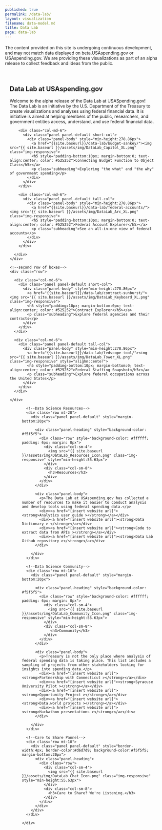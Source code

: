 ```yaml
---
published: true
permalink: /data-lab/
layout: visualization
filename: data-model.md
title: Data Lab
page: data-lab
---
```

<div class="alert alert-info clearfix" role="alert" style="margin-bottom:0; padding-top:5px; padding-bottom:5px">
    <span class="glyphicon glyphicon-info-sign" aria-hidden="true"></span>
    <p style="margin-top:0">The content provided on this site is undergoing continuous development, and may not match data displayed on beta.USAspending.gov or USAspending.gov. We are providing these visualizations as part of an alpha release to collect feedback and ideas from the public.</p>
</div>
<div style="margin:0; padding:0">
  <!--wider column left side of page-->
  <div class="col-md-8" style="padding:15px">
  <!--top paragraph-->
    <div class="row mt-10">
      <h2 class="mt-0">Data Lab at USAspending.gov</h2>
      <p>Welcome to the alpha release of the Data Lab at USASpending.gov! The Data Lab is an initiative by the U.S. Department of the Treasury to create visualizations and analyses using federal financial data. It is initiative is aimed at helping members of the public, researchers, and government entities access, understand, and use federal financial data.</p>
    </div>
    <!--four panels-->
    <div class="row mt-20">
      <div class="panel-container; margin-left=0; padding-left=0">

        <div class="col-md-6">
          <div class="panel panel-default short-col">
            <div class="panel-body" style="min-height:278.86px">
              <a href="{{site.baseurl}}/data-lab/budget-sankey/"><img src="{{ site.baseurl }}/assets/img/DataLab_Capitol_XL.png" class="img-responsive">
              <h5 style="padding-bottom:10px; margin-bottom:0; text-align:center; color: #525252">Connecting Budget Function to Object Class</h5></a>
              <p class="subheading">Exploring "the what" and "the why" of government spending</p>
            </div>
          </div>
        </div>

        <div class="col-md-6">
          <div class="panel panel-default tall-col">
            <div class="panel-body" style="min-height:278.86px">
              <a href="{{site.baseurl}}/data-lab/federal-accounts/"><img src="{{ site.baseurl }}/assets/img/DataLab_Arc_XL.png" class="img-responsive">
              <h5 style="padding-bottom:10px; margin-bottom:0; text-align:center; color: #525252">Federal Account Explorer</h5></a>
              <p class="subheading">See an all-in-one view of federal accounts</p>
            </div>
          </div>
        </div>

      </div>
    </div>

    <!--second row of boxes-->
    <div class="row">

      <div class="col-md-6">
        <div class="panel panel-default short-col">
          <div class="panel-body" style="min-height:278.86px">
            <a href="{{site.baseurl}}/data-lab/contract-sunburst/"><img src="{{ site.baseurl }}/assets/img/DataLab_Keyboard_XL.png" class="img-responsive">
            <h5 style="padding:10px; margin-bottom:0px; text-align:center; color: #525252">Contract Explorer</h5></a>
            <p class="subheading">Explore federal agencies and their contracts</p>
          </div>
        </div>
      </div>

      <div class="col-md-6">
        <div class="panel panel-default tall-col">
          <div class="panel-body" style="min-height:278.86px">
            <a href="{{site.baseurl}}/data-lab/fedscope-tool/"><img src="{{ site.baseurl }}/assets/img/DataLab_Tower_XL.png" class="img-responsive" style="alighn:center">
            <h5 style="padding-bottom:10px; margin-bottom:0; text-align:center; color: #525252">Federal Staffing Snapshot</h5></a>
            <p class="subheading">Explore federal occupations across the United States</p>
          </div>
        </div>
      </div>

    </div>
  </div>

  <!--narrow righthand column-->
  <div class="col-md-4" style="padding-left:40px; padding-top:0px; padding-right=10px; padding-bottom:0px">
    <div class="panel-container">

      <!--Data Science Resources-->
      <div class="row mt-20">
        <div class="panel panel-default" style="margin-bottom:20px">

          <div class="panel-heading" style="background-color: #f5f5f5">
            <div class="row" style="background-color: #ffffff; padding: 6px; margin: 0px">
              <div class="col-sm-4">
                <img src="{{ site.baseurl }}/assets/img/DataLab_Resources_Icon.png" class="img-responsive" style="min-height:55.63px">
              </div>
              <div class="col-sm-8">
                <h3>Resources</h3>
              </div>
            </div>
          </div>

          <div class="panel-body">
            <p>The Data Lab at USAspending.gov has collected a number of resources to make it easier to conduct analysis and develop tools using federal spending data.</p>
            <div><a href="[insert website url]"><strong>Analytics user guide ></strong></a></div>
            <div><a href="[insert website url]"><strong>Data Dictionary > </strong></a></div>
            <div><a href="[insert website url]"><strong>Code to extract data from APIs ></strong></a></div>
            <div><a href="[insert website url]"><strong>Data Lab Github repository ></strong></a></div>
          </div>

        </div>
      </div>

      <!--Data Science Community-->
      <div class="row mt-10">
        <div class="panel panel-default" style="margin-bottom:20px">

          <div class="panel-heading" style="background-color: #f5f5f5">
            <div class="row" style="background-color: #ffffff; padding: 6px; margin: 0px">
              <div class="col-sm-4">
                <img src="{{ site.baseurl }}/assets/img/DataLab_Community_Icon.png" class="img-responsive" style="min-height:55.63px">
              </div>
              <div class="col-sm-8">
                 <h3>Community</h3>
              </div>
            </div>
          </div>

          <div class="panel-body">
            <p>Treasury is not the only place where analysis of federal spending data is taking place. This list includes a sampling of projects from other stakeholders looking for insights into spending data.</p>
            <div><a href="[insert website url]"><strong>Partnership with Connecticut ></strong></a></div>
            <div><a href="[insert website url]"><strong>Syracuse University Pilot ></strong></a></div>
            <div><a href="[insert website url]"><strong>Opportunity Project ></strong></a></div>
            <div><a href="[insert website url]"><strong>Data.world projects ></strong></a></div>
            <div><a href="[insert website url]"><strong>Hackathon presentations ></strong></a></div>
          </div>

        </div>
      </div>

      <!--Care to Share Pannel-->
      <div class="row mt-10">
        <div class="panel panel-default" style="border-width:4px; border-color:#d6d7d9; background-color:#f5f5f5; margin-bottom:20px">
          <div class="panel-heading">
            <div class="row">
              <div class="col-sm-4">
                <img src="{{ site.baseurl }}/assets/img/DataLab_Chat_Icon.png" class="img-responsive" style="min-height:55.63px">
              </div>
              <div class="col-sm-8">
                <h3>Care to Share? We're Listening.</h3>
              </div>
            </div>
          </div>
        </div>
      </div>

    </div>
  </div>
</div>
